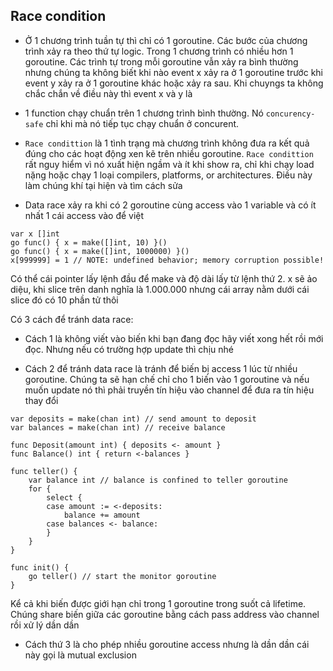 ## Race condition
- Ở 1 chương trình tuần tự thì chỉ có 1 goroutine. Các bước của chương trình xảy ra theo thứ tự logic. Trong 1 chương trình có nhiều hơn 1 goroutine. Các trình tự trong mỗi goroutine vẫn xảy ra bình thường nhưng chúng ta không biết khi nào event x xảy ra ở 1 goroutine trước khi event y xảy ra ở 1 goroutine khác hoặc xảy ra sau. Khi chuyngs ta không chắc chắn về điều này thì event x và y là 

- 1 function chạy chuẩn trên 1 chương trình bình thường. Nó `concurency-safe` chỉ khi mà nó tiếp tục chạy chuẩn ở concurent. 


- `Race condittion` là 1 tình trạng mà chương trình không đưa ra kết quả đúng cho các hoạt động xen kẽ trên nhiều goroutine. `Race condittion` rất nguy hiểm vì nó xuất hiện ngầm và ít khi show ra, chỉ khi chạy load nặng hoặc chạy 1 loại compilers, platforms, or architectures. Điều này làm chúng khí tại hiện và tìm cách sửa

- Data race xảy ra khi có 2 goroutine cùng access vào 1 variable và có ít nhất 1 cái access vào để việt

```
var x []int
go func() { x = make([]int, 10) }()
go func() { x = make([]int, 1000000) }()
x[999999] = 1 // NOTE: undefined behavior; memory corruption possible!

```

Có thể cái pointer lấy lệnh đầu để make và độ dài lấy từ lệnh thứ 2. x sẽ ảo diệu, khi slice  trên danh nghĩa là 1.000.000 nhưng cái array nằm dưới cái slice đó có 10 phần tử thôi

Có 3 cách để tránh data race:

- Cách 1 là không viết vào biến khi bạn đang đọc hãy viết xong hết rồi mới đọc. Nhưng nếu có trường hợp update thì chịu nhé


- Cách 2 để tránh data race là tránh để biến bị access 1 lúc từ nhiều goroutine. Chúng ta sẽ hạn chế chỉ cho 1 biến vào 1 goroutine và nếu muốn update nó thì phải truyền tín hiệu vào channel để đưa ra tín hiệu thay đổi

```
var deposits = make(chan int) // send amount to deposit
var balances = make(chan int) // receive balance

func Deposit(amount int) { deposits <- amount }
func Balance() int { return <-balances }

func teller() {
    var balance int // balance is confined to teller goroutine
    for {
        select {
        case amount := <-deposits:
            balance += amount
        case balances <- balance:
        }
    }
}

func init() {
    go teller() // start the monitor goroutine
}
```

Kể cả khi biến được giới hạn chỉ trong 1 goroutine trong suốt cả lifetime. Chúng share biến giữa các goroutine bằng cách pass address vào channel rồi xử lý dần dần

- Cách thứ 3 là cho phép nhiều goroutine access nhưng là dần dần cái này gọi là mutual exclusion